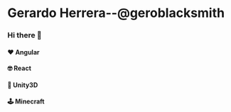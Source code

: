 # Gerardo Herrera--@geroblacksmith 

<!--
[![](https://pbs.twimg.com/profile_images/1147119661726806016/wIhmxMjS_400x400.png)](https://https://twitter.com/GeroBlacksmith)
-->

### Hi there 👋

#### ❤ Angular

#### 🤓 React

#### 📙 Unity3D

#### 🕹 Minecraft



<!--
**GeroBlacksmith/GeroBlacksmith** is a ✨ _special_ ✨ repository because its `README.md` (this file) appears on your GitHub profile.

Here are some ideas to get you started:

- 🔭 I’m currently working on ...
- 🌱 I’m currently learning ...
- 👯 I’m looking to collaborate on ...
- 🤔 I’m looking for help with ...
- 💬 Ask me about ...
- 📫 How to reach me: ...
- 😄 Pronouns: ...
- ⚡ Fun fact: ...
-->
